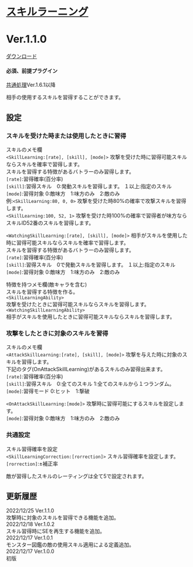 # [スキルラーニング](https://raw.githubusercontent.com/nuun888/MZ/master/NUUN_SkillLearning.js)
# Ver.1.1.0
[ダウンロード](https://raw.githubusercontent.com/nuun888/MZ/master/NUUN_SkillLearning.js)  
#### 必須、前提プラグイン
[共通処理](https://github.com/nuun888/MZ/blob/master/README/Base.md)Ver.1.6.1以降  

相手の使用するスキルを習得することができます。  

## 設定
### スキルを受けた時または使用したときに習得  
スキルのメモ欄  
`<SkillLearning:[rate], [skill], [mode]>` 攻撃を受けた時に習得可能スキルならスキルを確率で習得します。  
スキルを習得する特徴があるバトラーのみ習得します。  
`[rate]`:習得確率(百分率)  
`[skill]`:習得スキル　0:発動スキルを習得します。 １以上:指定のスキル  
`[mode]`:習得対象 0:敵味方　1:味方のみ　2:敵のみ  
例:`<SkillLearning:80, 0, 0>` 攻撃を受けた時80%の確率で攻撃スキルを習得します。  
`<SkillLearning:100, 52, 1>` 攻撃を受けた時100%の確率で習得者が味方ならスキルID52番のスキルを習得します。  

`<WatchingSkillLearning:[rate], [skill], [mode]>` 相手がスキルを使用した時に習得可能スキルならスキルを確率で習得します。  
スキルを習得する特徴があるバトラーのみ習得します。  
`[rate]`:習得確率(百分率)  
`[skill]`:習得スキル　0で発動スキルを習得します。 １以上:指定のスキル  
`[mode]`:習得対象 0:敵味方　1:味方のみ　2:敵のみ  

特徴を持つメモ欄(敵キャラを含む)  
スキルを習得する特徴を作る。  
`<SkillLearningAbility>`  
攻撃を受けたときに習得可能スキルならスキルを習得します。  
`<WatchingSkillLearningAbility>`  
相手がスキルを使用したときに習得可能スキルならスキルを習得します。  

### 攻撃をしたときに対象のスキルを習得
スキルのメモ欄  
`<AttackSkillLearning:[rate], [skill], [mode]>` 攻撃を与えた時に対象のスキルを習得します。  
下記のタグ(OnAttackSkillLearning)があるスキルのみ習得出来ます。  
`[rate]`:習得確率(百分率)  
`[skill]`:習得スキル　0:全てのスキル 1:全てのスキルから１つランダム。  
`[mode]`:習得モード 0:ヒット　1:撃破  

`<OnAttackSkillLearning:[mode]>` 攻撃時に習得可能にするスキルを設定します。  
`[mode]`:習得対象 0:敵味方　1:味方のみ　2:敵のみ  

### 共通設定
スキル習得確率を設定  
`<SkillLearningCorrection:[rorrection]>` スキル習得確率を設定します。  
`[rorrection]`:±補正率  


敵が習得したスキルのレーティングは全て5で設定されます。  

## 更新履歴
2022/12/25 Ver.1.1.0  
攻撃時に対象のスキルを習得できる機能を追加。  
2022/12/18 Ver.1.0.2  
スキル習得時にSEを再生する機能を追加。  
2022/12/17 Ver.1.0.1  
モンスター図鑑の敵の使用スキル適用による定義追加。  
2022/12/17 Ver.1.0.0  
初版  
